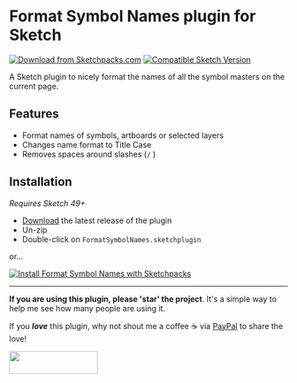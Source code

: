 # Format Symbol Names plugin for Sketch
[![Download from Sketchpacks.com](https://badges.sketchpacks.com/plugins/com.gilesperry.format-symbol-names/version.svg)](https://api.sketchpacks.com/v1/plugins/com.gilesperry.format-symbol-names/download) [![Compatible Sketch Version](https://badges.sketchpacks.com/plugins/com.gilesperry.format-symbol-names/compatibility.svg)](https://sketchpacks.com/perrysmotors/format-symbol-names)

A Sketch plugin to nicely format the names of all the symbol masters on the current page.

## Features
- Format names of symbols, artboards or selected layers
- Changes name format to Title Case
- Removes spaces around slashes (`/` )

## Installation

_Requires Sketch 49+_

* [Download](https://github.com/perrysmotors/format-symbol-names/releases/latest) the latest release of the plugin
* Un-zip
* Double-click on `FormatSymbolNames.sketchplugin`

or...

[![Install Format Symbol Names with Sketchpacks](http://sketchpacks-com.s3.amazonaws.com/assets/badges/sketchpacks-badge-install.png "Install Format Symbol Names with Sketchpacks")](https://sketchpacks.com/perrysmotors/format-symbol-names/install)

---

**If you are using this plugin, please 'star' the project**. It's a simple way to help me see how many people are using it.

If you ***love*** this plugin, why not shout me a coffee ☕️ via [PayPal](https://www.paypal.me/perrysmotors/2) to share the love!

<a href="https://www.paypal.me/perrysmotors/2">
  <img width="160" height="41" src="https://user-images.githubusercontent.com/12557727/39295119-7e115bca-4935-11e8-9fe9-802d667ac22c.png">
</a>
